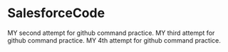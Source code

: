 # SalesforceCode

MY second attempt for github command practice.
MY third attempt for github command practice.
MY 4th attempt for github command practice.